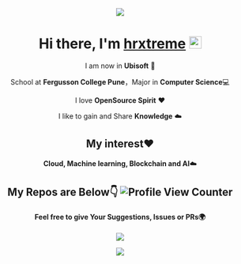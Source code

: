 <div align="center">
  <img align="center" src="https://media1.giphy.com/media/13HgwGsXF0aiGY/giphy.gif" />
<h1>Hi there, I'm <a href="https://www.profylo.com/hrxtreme">hrxtreme</a> <img src="https://media.giphy.com/media/hvRJCLFzcasrR4ia7z/giphy.gif" width="25px"> </h1>
  
I am now in **Ubisoft** 🐧

School at **Fergusson College Pune**，Major in **Computer Science**💻

I love **OpenSource Spirit** ❤️

I like to gain and Share **Knowledge** ☁️

## My interest❤️ 

**Cloud, Machine learning, Blockchain and AI**☁️


## My Repos are Below👇 ![Profile View Counter](https://komarev.com/ghpvc/?username=hrxtreme)

#### Feel free to give Your Suggestions, Issues or PRs🌍

<img  src="https://github-readme-stats.vercel.app/api?username=hrxtreme&show_icons=true&theme=tokyonight&icon_color=6392DF">
<p align="center">
<img src="https://media.giphy.com/media/137EaR4vAOCn1S/giphy.gif" />
   </p>

</div>


